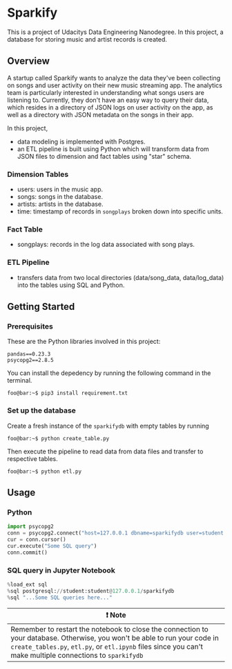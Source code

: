 # Sparkify

This is a project of Udacitys Data Engineering Nanodegree. In this project, a database for storing music and artist records is created.

## Overview

A startup called Sparkify wants to analyze the data they've been collecting on songs and user activity on their new music streaming app. The analytics team is particularly interested in understanding what songs users are listening to. Currently, they don't have an easy way to query their data, which resides in a directory of JSON logs on user activity on the app, as well as a directory with JSON metadata on the songs in their app.

In this project,

- data modeling is implemented with Postgres.
- an ETL pipeline is built using Python which will transform data from JSON files to dimension and fact tables using "star" schema.

### Dimension Tables

- users: users in the music app.
- songs: songs in the database.
- artists: artists in the database.
- time: timestamp of records in `songplays` broken down into specific units.

### Fact Table

- songplays: records in the log data associated with song plays.

### ETL Pipeline

- transfers data from two local directories (data/song_data, data/log_data) into the tables using SQL and Python.

## Getting Started

### Prerequisites

These are the Python libraries involved in this project:

```console
pandas==0.23.3
psycopg2==2.8.5
```

You can install the depedency by running the following command in the terminal.

```console
foo@bar:~$ pip3 install requirement.txt
```

### Set up the database

Create a fresh instance of the `sparkifydb` with empty tables by running

```console
foo@bar:~$ python create_table.py
```

Then execute the pipeline to read data from data files and transfer to respective tables.

```console
foo@bar:~$ python etl.py
```

## Usage

### Python

``` Python
import psycopg2
conn = psycopg2.connect("host=127.0.0.1 dbname=sparkifydb user=student password=student")
cur = conn.cursor()
cur.execute("Some SQL query")
conn.commit()
```

### SQL query in Jupyter Notebook

```Python
%load_ext sql
%sql postgresql://student:student@127.0.0.1/sparkifydb
%sql "...Some SQL queries here..."
```

| :exclamation:  Note  |
|----------------------|
|Remember to restart the notebook to close the connection to your database. Otherwise, you won't be able to run your code in `create_tables.py`, `etl.py`, or `etl.ipynb` files since you can't make multiple connections to `sparkifydb`|